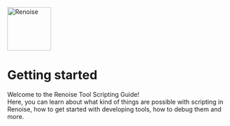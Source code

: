 <img src="https://www.renoise.com/sites/default/files/renoise_logo_0.png" alt="Renoise" height="100"/>

# Getting started

Welcome to the Renoise Tool Scripting Guide!  
Here, you can learn about what kind of things are possible with scripting in Renoise, how to get started with developing tools, how to debug them and more.